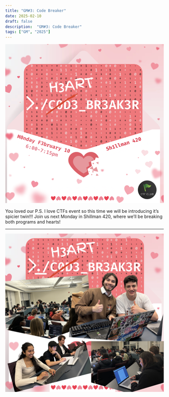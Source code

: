 ```yaml
---
title: "GM#3: Code Breaker"
date: 2025-02-10
draft: false
description:  "GM#3: Code Breaker"
tags: ["GM", "2025"]
---
```


![featured](featured.png)

You loved our P.S. I love CTFs event so this time we will be introducing it’s spicier twin!!! Join us next Monday in Shillman 420, where we’ll be breaking both programs and hearts!

---

![sp25_gm3](gm31.png)
